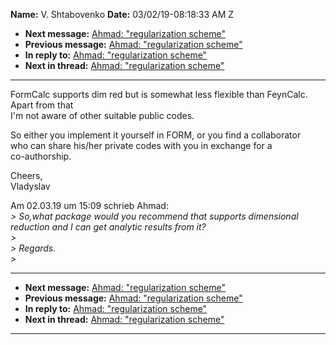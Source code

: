 **Name:** V. Shtabovenko
**Date:** 03/02/19-08:18:33 AM Z

  - **Next message:** [Ahmad: "regularization scheme"](1485.html)
  - **Previous message:** [Ahmad: "regularization scheme"](1483.html)
  - **In reply to:** [Ahmad: "regularization scheme"](1483.html)
  - **Next in thread:** [Ahmad: "regularization scheme"](1485.html)

-----

FormCalc supports dim red but is somewhat less flexible than FeynCalc.  
Apart from that  
I'm not aware of other suitable public codes.  

So either you implement it yourself in FORM, or you find a
collaborator  
who can share his/her private codes with you in exchange for a  
co-authorship.  

Cheers,  
Vladyslav  

Am 02.03.19 um 15:09 schrieb Ahmad:  
*\> So,what package would you recommend that supports dimensional
reduction and I can get analytic results from it?*  
*\>*  
*\> Regards.*  
*\>*  

-----

  - **Next message:** [Ahmad: "regularization scheme"](1485.html)
  - **Previous message:** [Ahmad: "regularization scheme"](1483.html)
  - **In reply to:** [Ahmad: "regularization scheme"](1483.html)
  - **Next in thread:** [Ahmad: "regularization scheme"](1485.html)

-----

